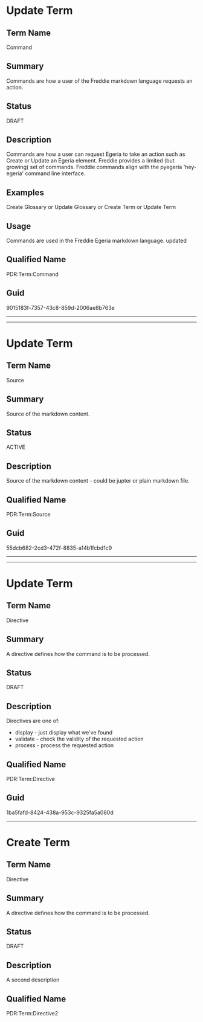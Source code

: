 
# Update Term

## Term Name 

Command

## Summary
Commands are how a user of the Freddie markdown language requests an action.

## Status
DRAFT

## Description
Commands are how a user can request Egeria to take an action such as Create or Update an Egeria element. Freddie
provides
a limited (but growing) set of commands. Freddie commands align with the pyegeria 'hey-egeria' command line interface.

## Examples
Create Glossary or
Update Glossary or
Create Term or
Update Term

## Usage
Commands are used in the Freddie Egeria markdown language. updated

## Qualified Name
PDR:Term:Command

## Guid
9015183f-7357-43c8-859d-2006ae8b763e


---


---

# Update Term

## Term Name 

Source

## Summary
Source of the markdown content.

## Status
ACTIVE

## Description
Source of the markdown content - could be jupter or plain markdown file.

## Qualified Name
PDR:Term:Source

## Guid
55dcb682-2cd3-472f-8835-a14b1fcbd1c9


---


---

# Update Term

## Term Name 

Directive

## Summary
A directive defines how the command is to be processed.

## Status
DRAFT

## Description
Directives are one of:

* display - just display what we've found
* validate - check the validity of the requested action
* process - process the requested action

## Qualified Name
PDR:Term:Directive

## Guid
1ba5fafd-8424-438a-953c-9325fa5a080d

---

# Create Term

## Term Name 

Directive

## Summary
A directive defines how the command is to be processed.

## Status
DRAFT

## Description
A second description

## Qualified Name
PDR:Term:Directive2
